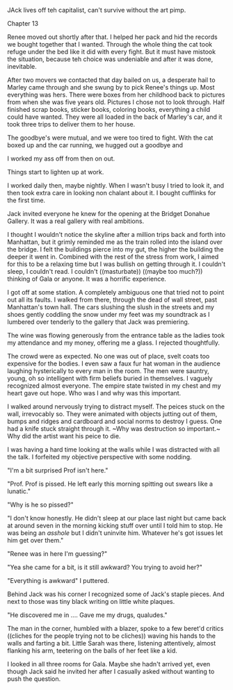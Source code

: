 JAck lives off teh capitalist, can't survive without the art pimp.



Chapter 13

Renee moved out shortly after that. I helped her pack and hid the records we bought together that I wanted. Through the whole thing the cat took refuge under the bed like it did with every fight. But it must have mistook the situation, because teh choice was undeniable and after it was done, inevitable.

After two movers we contacted that day bailed on us, a desperate hail to Marley came through and she swung by to pick Renee's things up. Most everything was hers. There were boxes from her childhood back to pictures from when she was five years old. Pictures I chose not to look through. Half finished scrap books, sticker books, coloring books, everything a child could have wanted. They were all loaded in the back of Marley's car, and it took three trips to deliver them to her house.

The goodbye's were mutual, and we were too tired to fight. With the cat boxed up and the car running, we hugged out a goodbye and 

I worked my ass off from then on out.

Things start to lighten up at work.

I worked daily then, maybe nightly. When I wasn't busy I tried to look it, and then took extra care in looking non chalant about it. I bought cufflinks for the first time.




Jack invited everyone he knew for the opening at the Bridget Donahue Gallery. It was a real gallery with real ambitions.












I thought I wouldn't notice the skyline after a million trips back and forth into Manhattan, but it grimly reminded me as the train rolled into the island over the bridge. I felt the buildings pierce into my gut, the higher the building the deeper it went in. Combined with the rest of the stress from work, I aimed for this to be a relaxing time but I was bullish on getting through it. I couldn't sleep, I couldn't read. I couldn't ((masturbate)) ((maybe too much?)) thinking of Gala or anyone. It was a horrific experience.

I got off at some station. A completely ambiguous one that tried not to point out all its faults. I walked from there, through the dead of wall street, past Manhattan's town hall. The cars slushing the slush in the streets and my shoes gently coddling the snow under my feet was my soundtrack as I lumbered over tenderly to the gallery that Jack was premiering.

The wine was flowing generously from the entrance table as the ladies took my attendance and my money, offering me a glass. I rejected thoughtfully.

The crowd were as expected. No one was out of place, svelt coats too expensive for the bodies. I even saw a faux fur hat woman in the audience laughing hysterically to every man in the room. The men were sauntry, young, oh so intelligent with firm beliefs buried in themselves. I vaguely recognized almost everyone. The empire state twisted in my chest and my heart gave out hope. Who was I and why was this important.

I walked around nervously trying to distract myself. The peices stuck on the wall, irrevocably so. They were animated with objects jutting out of them, bumps and ridges and cardboard and social norms to destroy I guess. One had a knife stuck straight through it. ~Why was destruction so important.~ Why did the artist want his peice to die.






I was having a hard time looking at the walls while I was distracted with all the talk. I forfeited my objective perspective with some nodding.












"I'm a bit surprised Prof isn't here."

"Prof. Prof is pissed. He left early this morning spitting out swears like a lunatic."

"Why is he so pissed?"

"I don't know honestly. He didn't sleep at our place last night but came back at around seven in the morning kicking stuff over until I told him to stop. He was being an _asshole_ but I didn't uninvite him. Whatever he's got issues let him get over them."

"Renee was in here I'm guessing?"

"Yea she came for a bit, is it still awkward? You trying to avoid her?"

"Everything is awkward" I puttered.

Behind Jack was his corner I recognized some of Jack's staple pieces. And next to those was tiny black writing on little white plaques.


"He discovered me in .... Gave me my drugs, qualudes."

The man in the corner, humbled with a blazer, spoke to a few beret'd critics ((cliches for the people trying not to be cliches)) waving his hands to the walls and farting a bit. Little Sarah was there, listening attentively, almost flanking his arm, teetering on the balls of her feet like a kid.




I looked in all three rooms for Gala. Maybe she hadn't arrived yet, even though Jack said he invited her after I casually asked without wanting to push the question.



